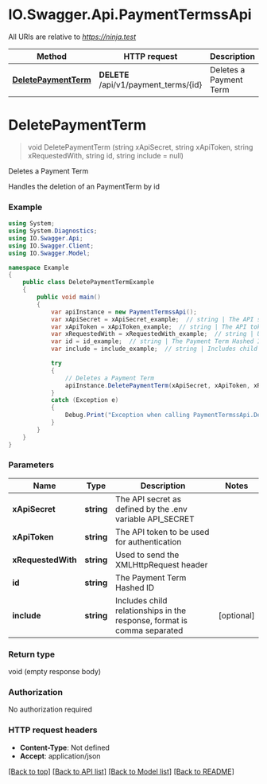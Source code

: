 # IO.Swagger.Api.PaymentTermssApi

All URIs are relative to *https://ninja.test*

Method | HTTP request | Description
------------- | ------------- | -------------
[**DeletePaymentTerm**](PaymentTermssApi.md#deletepaymentterm) | **DELETE** /api/v1/payment_terms/{id} | Deletes a Payment Term

<a name="deletepaymentterm"></a>
# **DeletePaymentTerm**
> void DeletePaymentTerm (string xApiSecret, string xApiToken, string xRequestedWith, string id, string include = null)

Deletes a Payment Term

Handles the deletion of an PaymentTerm by id

### Example
```csharp
using System;
using System.Diagnostics;
using IO.Swagger.Api;
using IO.Swagger.Client;
using IO.Swagger.Model;

namespace Example
{
    public class DeletePaymentTermExample
    {
        public void main()
        {
            var apiInstance = new PaymentTermssApi();
            var xApiSecret = xApiSecret_example;  // string | The API secret as defined by the .env variable API_SECRET
            var xApiToken = xApiToken_example;  // string | The API token to be used for authentication
            var xRequestedWith = xRequestedWith_example;  // string | Used to send the XMLHttpRequest header
            var id = id_example;  // string | The Payment Term Hashed ID
            var include = include_example;  // string | Includes child relationships in the response, format is comma separated (optional) 

            try
            {
                // Deletes a Payment Term
                apiInstance.DeletePaymentTerm(xApiSecret, xApiToken, xRequestedWith, id, include);
            }
            catch (Exception e)
            {
                Debug.Print("Exception when calling PaymentTermssApi.DeletePaymentTerm: " + e.Message );
            }
        }
    }
}
```

### Parameters

Name | Type | Description  | Notes
------------- | ------------- | ------------- | -------------
 **xApiSecret** | **string**| The API secret as defined by the .env variable API_SECRET | 
 **xApiToken** | **string**| The API token to be used for authentication | 
 **xRequestedWith** | **string**| Used to send the XMLHttpRequest header | 
 **id** | **string**| The Payment Term Hashed ID | 
 **include** | **string**| Includes child relationships in the response, format is comma separated | [optional] 

### Return type

void (empty response body)

### Authorization

No authorization required

### HTTP request headers

 - **Content-Type**: Not defined
 - **Accept**: application/json

[[Back to top]](#) [[Back to API list]](../README.md#documentation-for-api-endpoints) [[Back to Model list]](../README.md#documentation-for-models) [[Back to README]](../README.md)
